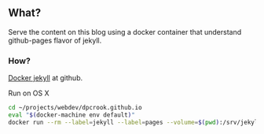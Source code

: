 
## What?

Serve the content on this blog using a docker container that understand
github-pages flavor of jekyll.


### How?

[Docker jekyll](https://github.com/jekyll/docker-jekyll) at github.

Run on OS X

```bash
cd ~/projects/webdev/dpcrook.github.io
eval "$(docker-machine env default)"
docker run --rm --label=jekyll --label=pages --volume=$(pwd):/srv/jekyll   -t -p 4000:4000 jekyll/pages jekyll serve --force_polling
```
